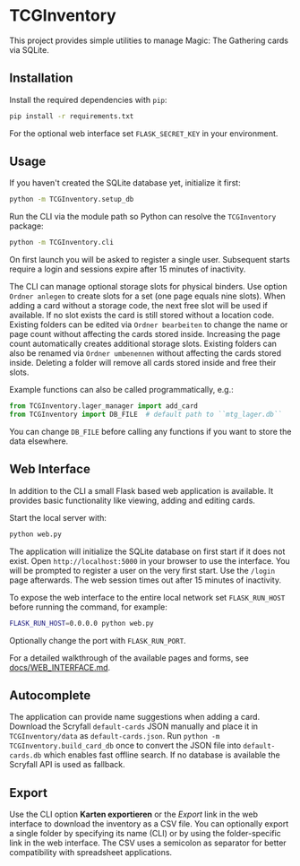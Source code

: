 # TCGInventory

This project provides simple utilities to manage Magic: The Gathering cards via
SQLite.

## Installation

Install the required dependencies with ``pip``:

```bash
pip install -r requirements.txt
```

For the optional web interface set ``FLASK_SECRET_KEY`` in your environment.

## Usage

If you haven't created the SQLite database yet, initialize it first:

```bash
python -m TCGInventory.setup_db
```

Run the CLI via the module path so Python can resolve the ``TCGInventory`` package:

```bash
python -m TCGInventory.cli
```
On first launch you will be asked to register a single user. Subsequent starts
require a login and sessions expire after 15 minutes of inactivity.


The CLI can manage optional storage slots for physical binders.  Use option
``Ordner anlegen`` to create slots for a set (one page equals nine slots).  When
adding a card without a storage code, the next free slot will be used if
available. If no slot exists the card is still stored without a location code.
Existing folders can be edited via ``Ordner bearbeiten`` to change the name or
page count without affecting the cards stored inside. Increasing the page count
automatically creates additional storage slots. Existing folders can also be
renamed via ``Ordner umbenennen`` without affecting the cards stored inside.
Deleting a folder will remove all cards stored inside and free their slots.



Example functions can also be called programmatically, e.g.:

```python
from TCGInventory.lager_manager import add_card
from TCGInventory import DB_FILE  # default path to ``mtg_lager.db``
```

You can change ``DB_FILE`` before calling any functions if you want to store the
data elsewhere.

## Web Interface

In addition to the CLI a small Flask based web application is available.  It
provides basic functionality like viewing, adding and editing cards.

Start the local server with:

```bash
python web.py
```

The application will initialize the SQLite database on first start if it does
not exist.  Open ``http://localhost:5000`` in your browser to use the
interface.
You will be prompted to register a user on the very first start. Use the
``/login`` page afterwards. The web session times out after 15 minutes of
inactivity.

To expose the web interface to the entire local network set ``FLASK_RUN_HOST``
before running the command, for example:

```bash
FLASK_RUN_HOST=0.0.0.0 python web.py
```

Optionally change the port with ``FLASK_RUN_PORT``.

For a detailed walkthrough of the available pages and forms, see [docs/WEB_INTERFACE.md](docs/WEB_INTERFACE.md).

## Autocomplete

The application can provide name suggestions when adding a card.  Download the
Scryfall ``default-cards`` JSON manually and place it in ``TCGInventory/data`` as
``default-cards.json``.  Run ``python -m TCGInventory.build_card_db`` once to
convert the JSON file into ``default-cards.db`` which enables fast offline
search. If no database is available the Scryfall API is used as fallback.

## Export

Use the CLI option **Karten exportieren** or the *Export* link in the web interface to download the inventory as a CSV file. You can optionally export a single folder by specifying its name (CLI) or by using the folder-specific link in the web interface. The CSV uses a semicolon as separator for better compatibility with spreadsheet applications.
